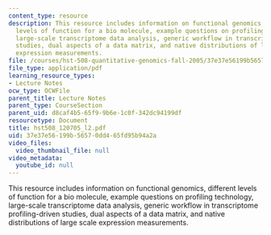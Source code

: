 ```yaml
---
content_type: resource
description: This resource includes information on functional genomics, different
  levels of function for a bio molecule, example questions on profiling technology,
  large-scale transcriptome data analysis, generic workflow in transcriptome profiling-driven
  studies, dual aspects of a data matrix, and native distributions of large scale
  expression measurements.
file: /courses/hst-508-quantitative-genomics-fall-2005/37e37e56199b56570dd465fd95b94a2a_hst508_120705_l2.pdf
file_type: application/pdf
learning_resource_types:
- Lecture Notes
ocw_type: OCWFile
parent_title: Lecture Notes
parent_type: CourseSection
parent_uid: d8caf4b5-65f9-9b6e-1c0f-342dc94199df
resourcetype: Document
title: hst508_120705_l2.pdf
uid: 37e37e56-199b-5657-0dd4-65fd95b94a2a
video_files:
  video_thumbnail_file: null
video_metadata:
  youtube_id: null
---
```

This resource includes information on functional genomics, different levels of function for a bio molecule, example questions on profiling technology, large-scale transcriptome data analysis, generic workflow in transcriptome profiling-driven studies, dual aspects of a data matrix, and native distributions of large scale expression measurements.

